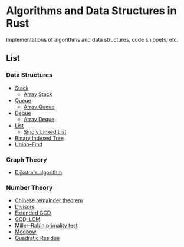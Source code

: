 # Algorithms and Data Structures in Rust
Implementations of algorithms and data structures, code snippets, etc.

## List
### Data Structures
- [Stack](src/data_structures/stack/mod.rs)
  - [Array Stack](src/data_structures/stack/array_stack.rs)
- [Queue](src/data_structures/queue/mod.rs)
  - [Array Queue](src/data_structures/queue/array_queue.rs)
- [Deque](src/data_structures/deque/mod.rs)
  - [Array Deque](src/data_structures/deque/array_deque.rs)
- [List](src/data_structures/list/mod.rs)
  - [Singly Linked List](src/data_structures/list/single_linked_list.rs)
- [Binary Indexed Tree](src/data_structures/binary_indexed_tree.rs)
- [Union–Find](src/data_structures/union_find.rs)

<!-- ## Dynamic Optimization -->

<!-- ## Geometry -->

### Graph Theory
- [Dijkstra's algorithm](src/graph_theory/dijkstra.rs)

<!-- ### Greedy -->

<!-- ### Linear Algebra -->

<!-- ### Machine Learning  -->

### Number Theory 
- [Chinese remainder theorem](src/number_theory/chinese_remainder_theorem.rs)
- [Divisors](src/number_theory/divisors.rs)
- [Extended GCD](src/number_theory/extended_gcd.rs)
- [GCD, LCM](src/number_theory/gcd_lcm.rs)
- [Miller–Rabin primality test](src/number_theory/miller_rabin_primality_test.rs)
- [Modpow](src/number_theory/modpow.rs)
- [Quadratic Residue](src/number_theory/quadratic_residue.rs)

<!-- ### Numerical Analysis -->

<!-- ### Quantum -->

<!-- ### Signal Processing -->

<!-- ### Sort -->

<!-- ### String -->

<!-- ### Misc -->
